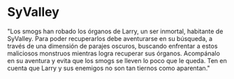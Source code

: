 # SyValley
"Los smogs han robado los órganos de Larry, un ser inmortal, habitante de SyValley. Para poder recuperarlos debe aventurarse en su búsqueda, a través de una dimensión de parajes oscuros, buscando enfrentar a estos maliciosos monstruos mientras logra recuperar sus órganos. Acompánalo en su aventura y evita que los smogs se lleven lo poco que le queda. Ten en cuenta que Larry y sus enemigos no son tan tiernos como aparentan."
